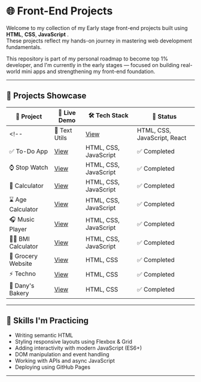 # 🌐 Front-End Projects

Welcome to my collection of my Early stage front-end projects built using **HTML**, **CSS**, **JavaScript** .  
These projects reflect my hands-on journey in mastering web development fundamentals.

This repository is part of my personal roadmap to become top 1% developer, and I'm currently in the early stages — focused on building real-world mini apps and strengthening my front-end foundation.

---

## 🚀 Projects Showcase

| 📁 Project | 🔗 Live Demo | 🛠️ Tech Stack | 📌 Status |
|------------|---------------|----------------|------------|
<!-- | 📄 Text Utils | [View](https://front-end-projects-phc8jizs5-yuvrajtayal1202s-projects.vercel.app/) | HTML, CSS, JavaScript, React | ✅ Completed | -->
| ✅ To-Do App | [View](https://YuvrajTayal1202.github.io/Front-End-Projects/projects/To-Do-list/) | HTML, CSS, JavaScript | ✅ Completed |
| ⌚ Stop Watch | [View](https://YuvrajTayal1202.github.io/Front-End-Projects/projects/Stop-Watch/) | HTML, CSS, JavaScript | ✅ Completed |
| 📱 Calculator | [View](https://YuvrajTayal1202.github.io/Front-End-Projects/projects/calculator/) | HTML, CSS, JavaScript | ✅ Completed |
| ⌛ Age Calculator | [View](https://YuvrajTayal1202.github.io/Front-End-Projects/projects/age_cal/) | HTML, CSS, JavaScript | ✅ Completed |
| 🎧 Music Player | [View](https://YuvrajTayal1202.github.io/Front-End-Projects/projects/Music-Player/) | HTML, CSS, JavaScript | ✅ Completed |
| 🧑‍⚕️ BMI Calculator | [View](https://YuvrajTayal1202.github.io/Front-End-Projects/projects/BMI-Calculator/02_BMI_calculator.html) | HTML, CSS, JavaScript | ✅ Completed |
| 🧃 Grocery Website | [View](https://YuvrajTayal1202.github.io/Front-End-Projects/projects/Grocery) | HTML, CSS | ✅ Completed |
| ⚡ Techno | [View](https://YuvrajTayal1202.github.io/Front-End-Projects/projects/techno/index.html) | HTML, CSS | ✅ Completed |
| 🧁 Dany's Bakery | [View](https://YuvrajTayal1202.github.io/Front-End-Projects/projects/dany/index.html) | HTML, CSS| ✅ Completed |

---

## 🧠 Skills I'm Practicing

- Writing semantic HTML
- Styling responsive layouts using Flexbox & Grid
- Adding interactivity with modern JavaScript (ES6+)
- DOM manipulation and event handling
- Working with APIs and async JavaScript
- Deploying using GitHub Pages

---


